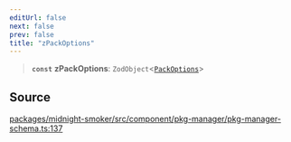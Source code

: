```yaml
---
editUrl: false
next: false
prev: false
title: "zPackOptions"
---
```


> **`const`** **zPackOptions**: `ZodObject`\<[`PackOptions`](/api/midnight-smoker/midnight-smoker/pkg-manager/type-aliases/packoptions/)\>

## Source

[packages/midnight-smoker/src/component/pkg-manager/pkg-manager-schema.ts:137](https://github.com/boneskull/midnight-smoker/blob/417858b/packages/midnight-smoker/src/component/pkg-manager/pkg-manager-schema.ts#L137)
